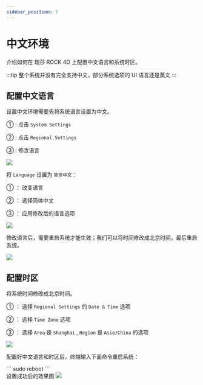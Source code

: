 ```yaml
---
sidebar_position: 7
---
```


# 中文环境

介绍如何在 瑞莎 ROCK 4D 上配置中文语言和系统时区。

:::tip
整个系统并没有完全支持中文，部分系统选项的 UI 语言还是英文
:::

## 配置中文语言

设置中文环境需要先将系统语言设置为中文。

① : 点击 `System Settings`

② : 点击 `Regional Settings`

③ : 修改语言

<div style={{textAlign: 'center'}}>
  <img src="/img/rock4/4d/chinese-env-01.webp" style={{width: '100%', maxWidth: '1200px'}} />
</div>

将 `Language` 设置为 `简体中文`：

① ： 改变语言

② ： 选择简体中文

③ ： 应用修改后的语言选项

<div style={{textAlign: 'center'}}>
  <img src="/img/rock4/4d/chinese-env-02.webp" style={{width: '100%', maxWidth: '1200px'}} />
</div>

修改语言后，需要重启系统才能生效；我们可以将时间修改成北京时间，最后重启系统。

<div style={{textAlign: 'center'}}>
  <img src="/img/rock4/4d/chinese-env-03.webp" style={{width: '100%', maxWidth: '1200px'}} />
</div>

## 配置时区

将系统时间修改成北京时间。

① ： 选择 `Regional Settings` 的 `Date & Time` 选项

② ： 选择 `Time Zone` 选项

③ ： 选择 `Area` 是 `Shanghai` , `Region` 是 `Asia/China` 的选项

<div style={{textAlign: 'center'}}>
  <img src="/img/rock4/4d/chinese-env-04.webp" style={{width: '100%', maxWidth: '1200px'}} />
</div>

配置好中文语言和时区后，终端输入下面命令重启系统：

<NewCodeBlock tip="radxa@radxa-4d$" type="device">
```
sudo reboot
```
</NewCodeBlock>

<div style={{textAlign: 'center'}}>
设置成功后的效果图
  <img src="/img/rock4/4d/chinese-env-05.webp" style={{width: '100%', maxWidth: '1200px'}} />
</div>
